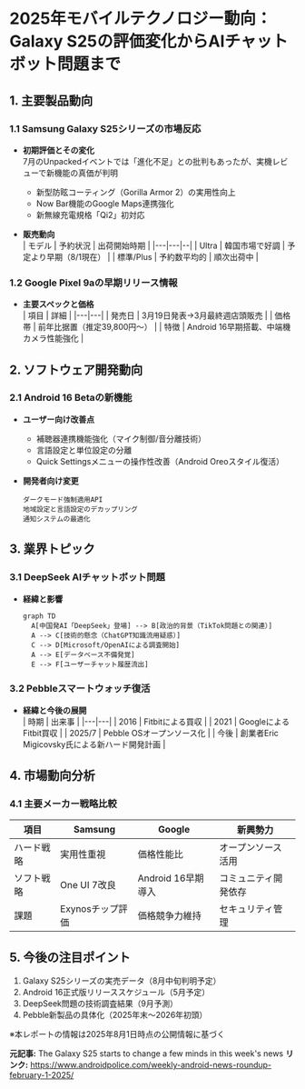 

# 2025年モバイルテクノロジー動向：Galaxy S25の評価変化からAIチャットボット問題まで

## 1. 主要製品動向
### 1.1 Samsung Galaxy S25シリーズの市場反応
- **初期評価とその変化**  
  7月のUnpackedイベントでは「進化不足」との批判もあったが、実機レビューで新機能の真価が判明
  - 新型防眩コーティング（Gorilla Armor 2）の実用性向上
  - Now Bar機能のGoogle Maps連携強化
  - 新無線充電規格「Qi2」初対応

- **販売動向**  
  | モデル | 予約状況 | 出荷開始時期 |
  |---|---|--|
  | Ultra | 韓国市場で好調 | 予定より早期（8/1現在） |
  | 標準/Plus | 予約数平均的 | 順次出荷中 |

### 1.2 Google Pixel 9aの早期リリース情報
- **主要スペックと価格**  
  | 項目 | 詳細 |
  |---|---|
  | 発売日 | 3月19日発表→3月最終週店頭販売 |
  | 価格帯 | 前年比据置（推定39,800円～） |
  | 特徴 | Android 16早期搭載、中端機カメラ性能強化 |

## 2. ソフトウェア開発動向
### 2.1 Android 16 Betaの新機能
- **ユーザー向け改善点**  
  - 補聴器連携機能強化（マイク制御/音分離技術）
  - 言語設定と単位設定の分離
  - Quick Settingsメニューの操作性改善（Android Oreoスタイル復活）

- **開発者向け変更**  
  ```plaintext
  ダークモード強制適用API
  地域設定と言語設定のデカップリング
  通知システムの最適化
  ```

## 3. 業界トピック
### 3.1 DeepSeek AIチャットボット問題
- **経緯と影響**  
  ```mermaid
  graph TD
    A[中国発AI「DeepSeek」登場] --> B[政治的背景（TikTok問題との関連）]
    A --> C[技術的懸念（ChatGPT知識流用疑惑）]
    C --> D[Microsoft/OpenAIによる調査開始]
    A --> E[データベース不備発覚]
    E --> F[ユーザーチャット履歴流出]
  ```

### 3.2 Pebbleスマートウォッチ復活
- **経緯と今後の展開**  
  | 時期 | 出来事 |
  |---|---|
  | 2016 | Fitbitによる買収 |
  | 2021 | GoogleによるFitbit買収 |
  | 2025/7 | Pebble OSオープンソース化 |
  | 今後 | 創業者Eric Migicovsky氏による新ハード開発計画 |

## 4. 市場動向分析
### 4.1 主要メーカー戦略比較
| 項目 | Samsung | Google | 新興勢力 |
|---|---|---|---|
| ハード戦略 | 実用性重視 | 価格性能比 | オープンソース活用 |
| ソフト戦略 | One UI 7改良 | Android 16早期導入 | コミュニティ開発依存 |
| 課題 | Exynosチップ評価 | 価格競争力維持 | セキュリティ管理 |

## 5. 今後の注目ポイント
1. Galaxy S25シリーズの実売データ（8月中旬判明予定）
2. Android 16正式版リリーススケジュール（5月予定）
3. DeepSeek問題の技術調査結果（9月予測）
4. Pebble新製品の具体化（2025年末～2026年初頭）

※本レポートの情報は2025年8月1日時点の公開情報に基づく

**元記事:** The Galaxy S25 starts to change a few minds in this week's news
**リンク:** https://www.androidpolice.com/weekly-android-news-roundup-february-1-2025/